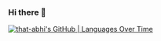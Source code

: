 ### Hi there 👋

<!--
**Abhi270303/Abhi270303** is a ✨ _special_ ✨ repository because its `README.md` (this file) appears on your GitHub profile.

Here are some ideas to get you started:

- 🔭 I’m currently working on ...
- 🌱 I’m currently learning ...
- 👯 I’m looking to collaborate on ...
- 🤔 I’m looking for help with ...
- 💬 Ask me about ...
- 📫 How to reach me: ...
- 😄 Pronouns: ...
- ⚡ Fun fact: ...
-->
[![that-abhi's GitHub | Languages Over Time](https://stats.quine.sh/that-abhi/languages-over-time?theme=light)](https://quine.sh)
